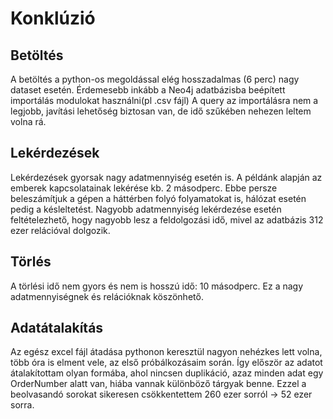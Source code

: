 # Konklúzió

## Betöltés
A betöltés a python-os megoldással elég hosszadalmas (6 perc) nagy dataset esetén. 
Érdemesebb inkább a Neo4j adatbázisba beépített importálás modulokat használni(pl .csv fájl)
A query az importálásra nem a legjobb, javítási lehetőség biztosan van, de idő szűkében nehezen leltem volna rá.

## Lekérdezések
Lekérdezések gyorsak nagy adatmennyiség esetén is. A példánk alapján az emberek kapcsolatainak lekérése kb. 2 másodperc.
Ebbe persze beleszámítjuk a gépen a háttérben folyó folyamatokat is, hálózat esetén pedig a késleltetést.
Nagyobb adatmennyiség lekérdezése esetén feltételezhető, hogy nagyobb lesz a feldolgozási idő, mivel az adatbázis 312 ezer relációval dolgozik.

## Törlés
A törlési idő nem gyors és nem is hosszú idő: 10 másodperc. Ez a nagy adatmennyiségnek és relációknak köszönhető.

## Adatátalakítás
Az egész excel fájl átadása pythonon keresztül nagyon nehézkes lett volna, több óra is elment vele, az első próbálkozásaim során.
Így először az adatot átalakítottam olyan formába, ahol nincsen duplikáció, azaz minden adat egy OrderNumber alatt van, hiába vannak különböző tárgyak benne.
Ezzel a beolvasandó sorokat sikeresen csökkentettem 260 ezer sorról -> 52 ezer sorra. 
